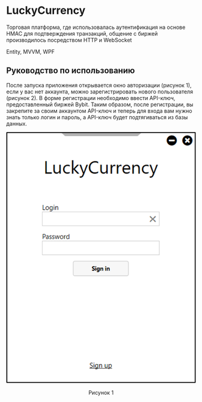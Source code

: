 # LuckyCurrency
Торговая платформа, где использовалась аутентификация на основе
HMAC для подтверждения транзакций, общение с биржей производилось посредством HTTP и WebSocket

Entity, MVVM, WPF

## Руководство по использованию
После запуска приложения открывается окно авторизации (рисунок 1), если у вас нет аккаунта, можно зарегистрировать нового пользователя (рисунок 2). В форме регистрации необходимо ввести API-ключ, предоставленный биржей Bybit. Таким образом, после регистрации, вы закрепите за своим аккаунтом API-ключ и теперь для входа вам нужно знать только логин и пароль, а API-ключ будет подтягиваться из базы данных.

![Login window](images/login_window.png)
<center>Рисунок 1</center>

